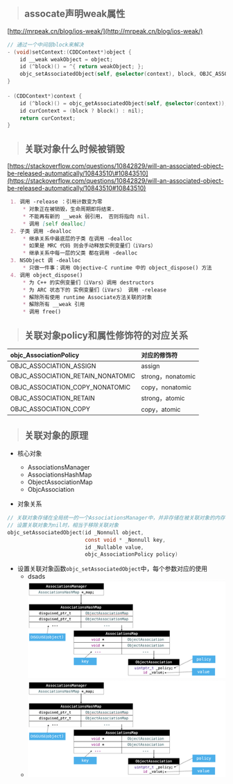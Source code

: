 > ## assocate声明weak属性

[http://mrpeak.cn/blog/ios-weak/](http://mrpeak.cn/blog/ios-weak/)

```objectivec
// 通过一个中间层block来解决
- (void)setContext:(CDDContext*)object {
    id __weak weakObject = object;
    id (^block)() = ^{ return weakObject; };
    objc_setAssociatedObject(self, @selector(context), block, OBJC_ASSOCIATION_COPY);
}

- (CDDContext*)context {
    id (^block)() = objc_getAssociatedObject(self, @selector(context));
    id curContext = (block ? block() : nil);
    return curContext;
}
```

> ## 关联对象什么时候被销毁

[https://stackoverflow.com/questions/10842829/will-an-associated-object-be-released-automatically/10843510\#10843510](https://stackoverflow.com/questions/10842829/will-an-associated-object-be-released-automatically/10843510#10843510)

```markdown
 1. 调用 -release ：引用计数变为零
     * 对象正在被销毁，生命周期即将结束.
     * 不能再有新的 __weak 弱引用， 否则将指向 nil.
     * 调用 [self dealloc] 
 2. 子类 调用 -dealloc
     * 继承关系中最底层的子类 在调用 -dealloc
     * 如果是 MRC 代码 则会手动释放实例变量们（iVars）
     * 继承关系中每一层的父类 都在调用 -dealloc
 3. NSObject 调 -dealloc
     * 只做一件事：调用 Objective-C runtime 中的 object_dispose() 方法
 4. 调用 object_dispose()
     * 为 C++ 的实例变量们（iVars）调用 destructors 
     * 为 ARC 状态下的 实例变量们（iVars） 调用 -release 
     * 解除所有使用 runtime Associate方法关联的对象
     * 解除所有 __weak 引用
     * 调用 free()
```

> ## 关联对象policy和属性修饰符的对应关系

| objc\_AssociationPolicy | 对应的修饰符 |
| :--- | :--- |
| OBJC\_ASSOCIATION\_ASSIGN | assign |
| OBJC\_ASSOCIATION\_RETAIN\_NONATOMIC | strong，nonatomic |
| OBJC\_ASSOCIATION\_COPY\_NONATOMIC | copy，nonatomic |
| OBJC\_ASSOCIATION\_RETAIN | strong，atomic |
| OBJC\_ASSOCIATION\_COPY | copy，atomic |

> ## 关联对象的原理

* 核心对象

  * AssociationsManager
  * AssociationsHashMap
  * ObjectAssociationMap
  * ObjcAssociation

* 对象关系

```objectivec
// 关联对象存储在全局统一的一个AssociationsManager中，并非存储在被关联对象的内存中
// 设置关联对象为nil时，相当于移除关联对象
objc_setAssociatedObject(id _Nonnull object, 
                         const void * _Nonnull key,
                         id _Nullable value, 
                         objc_AssociationPolicy policy)
```

* 设置关联对象函数`objc_setAssociatedObject`中，每个参数对应的使用
  * dsads![](/assets/2019112001.png)
  * ![](/assets/2019112001.png)



